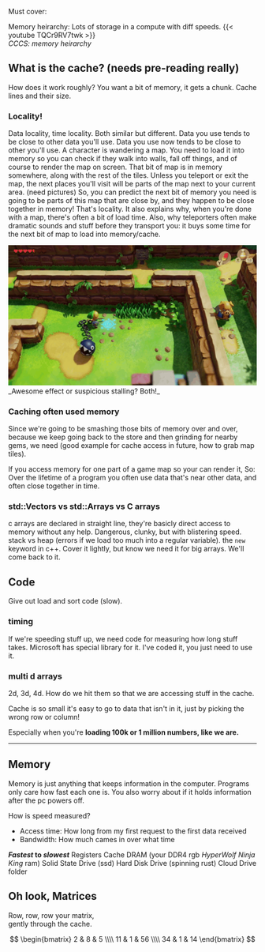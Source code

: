 


Must cover:

Memory heirarchy: Lots of storage in a compute with diff speeds.
{{< youtube TQCr9RV7twk >}}  
_CCCS: memory heirarchy_  

## What is the cache? (needs pre-reading really)
How does it work roughly? You want a bit of memory, it gets a chunk.
Cache lines and their size.

### Locality! 
Data locality, time locality. Both similar but different.
Data you use tends to be close to other data you'll use.
Data you use now tends to be close to other you'll use.
A character is wandering a map. You need to load it into memory so you can check if they walk into walls, fall off things, and of course to render the map on screen. 
That bit of map is in memory somewhere, along with the rest of the tiles.
Unless you teleport or exit the map, the next places you'll visit will be parts of the map next to your current area. (need pictures)
So, you can predict the next bit of memory you need is going to be parts of this map that are close by, and they happen to be close together in memory! That's locality.
It also explains why, when you're done with a map, there's often a bit of load time. Also, why teleporters often make dramatic sounds and stuff before they transport you: it buys some time for the next bit of map to load into memory/cache.

<img src="link_warp.gif" width=640 />  
<br />
_Awesome effect or suspicious stalling? Both!_

### Caching often used memory
Since we're going to be smashing those bits of memory over and over, because we keep going back to the store and then grinding for nearby gems, we need
(good example for cache access in future, how to grab map tiles).

If you access memory for one part of a game map so your can render it, 
So: Over the lifetime of a program you often use data that's near other data, and often close together in time.

### std::Vectors vs std::Arrays vs C arrays
c arrays are declared in straight line, they're basicly direct access to memory without any help. Dangerous, clunky, but with blistering speed.
stack vs heap (errors if we load too much into a regular variable).
the `new` keyword in c++. Cover it lightly, but know we need it for big arrays. We'll come back to it.

## Code

Give out load and sort code (slow). 

### timing
If we're speeding stuff up, we need code for measuring how long stuff takes.
Microsoft has special library for it. I've coded it, you just need to use it.

### multi d arrays

2d, 3d, 4d. How do we hit them so that we are accessing stuff in the cache.

Cache is so small it's easy to go to data that isn't in it, just by picking the wrong row or column!

Especially when you're **loading 100k or 1 million numbers, like we are.**


----

## Memory

Memory is just anything that keeps information in the computer. Programs only care how fast each one is. You also worry about if it holds information after the pc powers off.

How is speed measured?
 - Access time: How long from my first request to the first data received
 - Bandwidth: How much cames in over what time


**_Fastest_ to _slowest_**
Registers
Cache
DRAM (your DDR4 rgb _HyperWolf Ninja King_ ram)
Solid State Drive (ssd)
Hard Disk Drive (spinning rust)
Cloud Drive folder

## Oh look, Matrices

Row, row, row your matrix,  
gently through the cache.

$$ \begin{bmatrix} 
    2  & 8  & 5  \\\\ 
    11 & 1  & 56 \\\\
    34 & 1  & 14 
    \end{bmatrix} $$